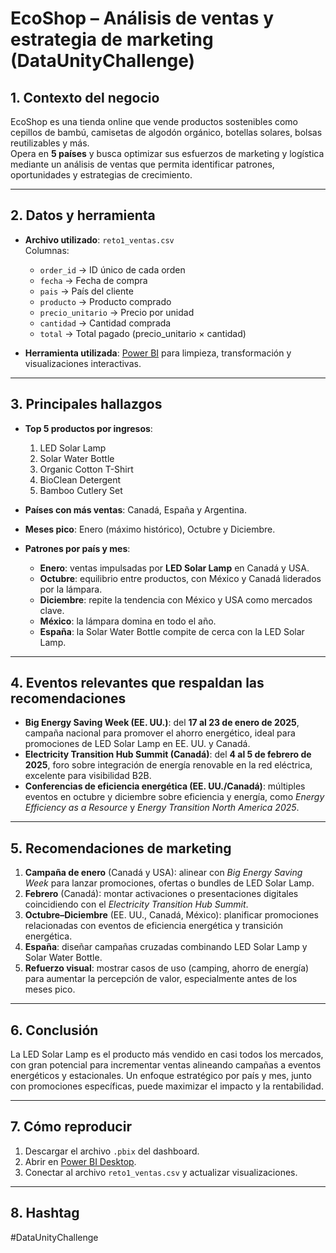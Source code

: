 # EcoShop – Análisis de ventas y estrategia de marketing (DataUnityChallenge)

## 1. Contexto del negocio
EcoShop es una tienda online que vende productos sostenibles como cepillos de bambú, camisetas de algodón orgánico, botellas solares, bolsas reutilizables y más.  
Opera en **5 países** y busca optimizar sus esfuerzos de marketing y logística mediante un análisis de ventas que permita identificar patrones, oportunidades y estrategias de crecimiento.

---

## 2. Datos y herramienta
- **Archivo utilizado**: `reto1_ventas.csv`  
  Columnas:
  - `order_id` → ID único de cada orden  
  - `fecha` → Fecha de compra  
  - `pais` → País del cliente  
  - `producto` → Producto comprado  
  - `precio_unitario` → Precio por unidad  
  - `cantidad` → Cantidad comprada  
  - `total` → Total pagado (precio_unitario × cantidad)  

- **Herramienta utilizada**: [Power BI](https://powerbi.microsoft.com/) para limpieza, transformación y visualizaciones interactivas.

---

## 3. Principales hallazgos
- **Top 5 productos por ingresos**:
  1. LED Solar Lamp  
  2. Solar Water Bottle  
  3. Organic Cotton T-Shirt  
  4. BioClean Detergent  
  5. Bamboo Cutlery Set  

- **Países con más ventas**: Canadá, España y Argentina.  
- **Meses pico**: Enero (máximo histórico), Octubre y Diciembre.  

- **Patrones por país y mes**:
  - **Enero**: ventas impulsadas por **LED Solar Lamp** en Canadá y USA.  
  - **Octubre**: equilibrio entre productos, con México y Canadá liderados por la lámpara.  
  - **Diciembre**: repite la tendencia con México y USA como mercados clave.  
  - **México**: la lámpara domina en todo el año.  
  - **España**: la Solar Water Bottle compite de cerca con la LED Solar Lamp.

---

## 4. Eventos relevantes que respaldan las recomendaciones
- **Big Energy Saving Week (EE. UU.)**: del **17 al 23 de enero de 2025**, campaña nacional para promover el ahorro energético, ideal para promociones de LED Solar Lamp en EE. UU. y Canadá.  
- **Electricity Transition Hub Summit (Canadá)**: del **4 al 5 de febrero de 2025**, foro sobre integración de energía renovable en la red eléctrica, excelente para visibilidad B2B.  
- **Conferencias de eficiencia energética (EE. UU./Canadá)**: múltiples eventos en octubre y diciembre sobre eficiencia y energía, como *Energy Efficiency as a Resource* y *Energy Transition North America 2025*.  

---

## 5. Recomendaciones de marketing
1. **Campaña de enero** (Canadá y USA): alinear con *Big Energy Saving Week* para lanzar promociones, ofertas o bundles de LED Solar Lamp.  
2. **Febrero** (Canadá): montar activaciones o presentaciones digitales coincidiendo con el *Electricity Transition Hub Summit*.  
3. **Octubre–Diciembre** (EE. UU., Canadá, México): planificar promociones relacionadas con eventos de eficiencia energética y transición energética.  
4. **España**: diseñar campañas cruzadas combinando LED Solar Lamp y Solar Water Bottle.  
5. **Refuerzo visual**: mostrar casos de uso (camping, ahorro de energía) para aumentar la percepción de valor, especialmente antes de los meses pico.

---

## 6. Conclusión
La LED Solar Lamp es el producto más vendido en casi todos los mercados, con gran potencial para incrementar ventas alineando campañas a eventos energéticos y estacionales. Un enfoque estratégico por país y mes, junto con promociones específicas, puede maximizar el impacto y la rentabilidad.

---

## 7. Cómo reproducir
1. Descargar el archivo `.pbix` del dashboard.  
2. Abrir en [Power BI Desktop](https://powerbi.microsoft.com/desktop/).  
3. Conectar al archivo `reto1_ventas.csv` y actualizar visualizaciones.

---

## 8. Hashtag
#DataUnityChallenge
